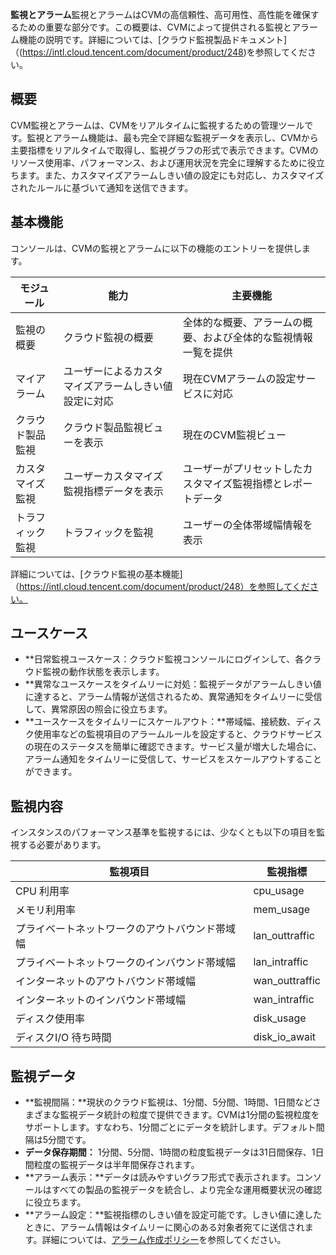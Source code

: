 **監視とアラーム**監視とアラームはCVMの高信頼性、高可用性、高性能を確保するための重要な部分です。この概要は、CVMによって提供される監視とアラーム機能の説明です。詳細については、[クラウド監視製品ドキュメント]（(https://intl.cloud.tencent.com/document/product/248)を参照してください。

## 概要
CVM監視とアラームは、CVMをリアルタイムに監視するための管理ツールです。監視とアラーム機能は、最も完全で詳細な監視データを表示し、CVMから主要指標をリアルタイムで取得し、監視グラフの形式で表示できます。CVMのリソース使用率、パフォーマンス、および運用状況を完全に理解するために役立ちます。また、カスタマイズアラームしきい値の設定にも対応し、カスタマイズされたルールに基づいて通知を送信できます。

## 基本機能
コンソールは、CVMの監視とアラームに以下の機能のエントリーを提供します。

| モジュール    | 能力             | 主要機能                                    |
| ----- | -------------- | --------------------------------------- |
| 監視の概要  | クラウド監視の概要          | 全体的な概要、アラームの概要、および全体的な監視情報一覧を提供                  |
| マイアラーム | ユーザーによるカスタマイズアラームしきい値設定に対応  | 現在CVMアラームの設定サービスに対応       |
| クラウド製品監視 | クラウド製品監視ビューを表示      | 現在のCVM監視ビュー|
| カスタマイズ監視 | ユーザーカスタマイズ監視指標データを表示 | ユーザーがプリセットしたカスタマイズ監視指標とレポートデータ          |
| トラフィック監視 | トラフィックを監視          | ユーザーの全体帯域幅情報を表示                            |

詳細については、[クラウド監視の基本機能]（https://intl.cloud.tencent.com/document/product/248）を参照してください。

## ユースケース
- **日常監視ユースケース：クラウド監視コンソールにログインして、各クラウド監視の動作状態を表示します。
- **異常なユースケースをタイムリーに対処：監視データがアラームしきい値に達すると、アラーム情報が送信されるため、異常通知をタイムリーに受信して、異常原因の照会に役立ちます。
- **ユースケースをタイムリーにスケールアウト：**帯域幅、接続数、ディスク使用率などの監視項目のアラームルールを設定すると、クラウドサービスの現在のステータスを簡単に確認できます。サービス量が増大した場合に、アラーム通知をタイムリーに受信して、サービスをスケールアウトすることができます。
 
## 監視内容
インスタンスのパフォーマンス基準を監視するには、少なくとも以下の項目を監視する必要があります。

| 監視項目 | 監視指標| 
|---------|---------|
| CPU 利用率 | cpu_usage | 
| メモリ利用率	 | mem_usage|
| プライベートネットワークのアウトバウンド帯域幅| lan_outtraffic |
| プライベートネットワークのインバウンド帯域幅| lan_intraffic|
| インターネットのアウトバウンド帯域幅| wan_outtraffic|
| インターネットのインバウンド帯域幅| wan_intraffic|
|ディスク使用率|disk_usage|ディスク
|ディスクI/O 待ち時間|disk_io_await|

## 監視データ
- **監視間隔：**現状のクラウド監視は、1分間、5分間、1時間、1日間などさまざまな監視データ統計の粒度で提供できます。CVMは1分間の監視粒度をサポートします。すなわち、1分間ごとにデータを統計します。デフォルト間隔は5分間です。
- **データ保存期間：** 1分間、5分間、1時間の粒度監視データは31日間保存、1日間粒度の監視データは半年間保存されます。
- **アラーム表示：**データは読みやすいグラフ形式で表示されます。コンソールはすべての製品の監視データを統合し、より完全な運用概要状況の確認に役立ちます。
- **アラーム設定：**監視指標のしきい値を設定可能です。しきい値に達したときに、アラーム情報はタイムリーに関心のある対象者宛てに送信されます。詳細については、[アラーム作成ポリシー](http://intl.cloud.tencent.com/document/product/248/6215)を参照してください。
